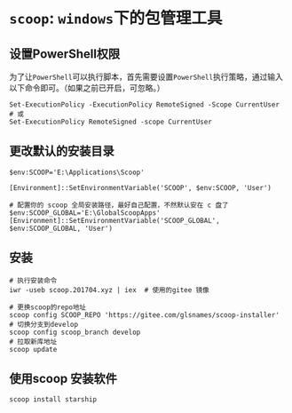 # `scoop`: `windows`下的包管理工具

## 设置PowerShell权限

为了让`PowerShell`可以执行脚本，首先需要设置`PowerShell`执行策略，通过输入以下命令即可。（如果之前已开启，可忽略。）
```shell
Set-ExecutionPolicy -ExecutionPolicy RemoteSigned -Scope CurrentUser
# 或
Set-ExecutionPolicy RemoteSigned -scope CurrentUser
```

## 更改默认的安装目录

```shell
$env:SCOOP='E:\Applications\Scoop'

[Environment]::SetEnvironmentVariable('SCOOP', $env:SCOOP, 'User')

# 配置你的 scoop 全局安装路径，最好自己配置，不然默认安在 c 盘了
$env:SCOOP_GLOBAL='E:\GlobalScoopApps'
[Environment]::SetEnvironmentVariable('SCOOP_GLOBAL', $env:SCOOP_GLOBAL, 'User')
```


## 安装

```shell
# 执行安装命令
iwr -useb scoop.201704.xyz | iex  # 使用的gitee 镜像
```

```shell
# 更换scoop的repo地址
scoop config SCOOP_REPO 'https://gitee.com/glsnames/scoop-installer'
# 切换分支到develop
scoop config scoop_branch develop
# 拉取新库地址
scoop update
```

## 使用scoop 安装软件

```shell
scoop install starship
```
